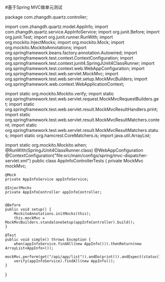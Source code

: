 #基于Spring MVC做单元测试

package com.zhangdh.quartz.controller;

import com.zhangdh.quartz.model.AppInfo;
import com.zhangdh.quartz.service.AppInfoService;
import org.junit.Before;
import org.junit.Test;
import org.junit.runner.RunWith;
import org.mockito.InjectMocks;
import org.mockito.Mock;
import org.mockito.MockitoAnnotations;
import org.springframework.beans.factory.annotation.Autowired;
import org.springframework.test.context.ContextConfiguration;
import org.springframework.test.context.junit4.SpringJUnit4ClassRunner;
import org.springframework.test.context.web.WebAppConfiguration;
import org.springframework.test.web.servlet.MockMvc;
import org.springframework.test.web.servlet.setup.MockMvcBuilders;
import org.springframework.web.context.WebApplicationContext;

import static org.mockito.Mockito.verify;
import static org.springframework.test.web.servlet.request.MockMvcRequestBuilders.get;
import static org.springframework.test.web.servlet.result.MockMvcResultHandlers.print;
import static org.springframework.test.web.servlet.result.MockMvcResultMatchers.content;
import static org.springframework.test.web.servlet.result.MockMvcResultMatchers.status;
import static org.hamcrest.CoreMatchers.is;
import java.util.ArrayList;

import static org.mockito.Mockito.when;
@RunWith(SpringJUnit4ClassRunner.class)
@WebAppConfiguration
@ContextConfiguration("file:src/main/configs/spring/mvc-dispatcher-servlet.xml")
public class AppInfoControllerTests {
    private MockMvc mockMvc;

    @Mock
    private AppInfoService appInfoService;

    @InjectMocks
    private AppInfoController appInfoController;


    @Before
    public void setup() {
        MockitoAnnotations.initMocks(this);
        this.mockMvc = MockMvcBuilders.standaloneSetup(appInfoController).build();
    }

    @Test
    public void simple() throws Exception {
        when(appInfoService.findAll(new AppInfo())).thenReturn(new ArrayList<AppInfo>());
        mockMvc.perform(get("/api/app/list")).andDo(print()).andExpect(status().isOk()).andExpect(content().string(is("ok")));
        verify(appInfoService).findAll(new AppInfo());
    }
}
